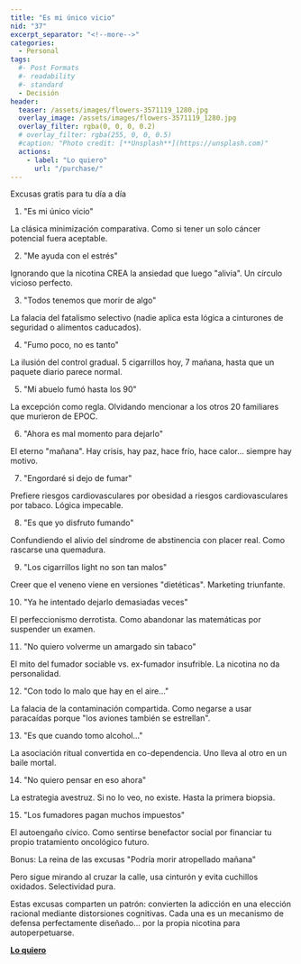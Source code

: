```yaml
---
title: "Es mi único vicio"
nid: "37"
excerpt_separator: "<!--more-->"
categories:
  - Personal
tags:
  #- Post Formats
  #- readability
  #- standard
  - Decisión
header:
  teaser: /assets/images/flowers-3571119_1280.jpg
  overlay_image: /assets/images/flowers-3571119_1280.jpg
  overlay_filter: rgba(0, 0, 0, 0.2)
  # overlay_filter: rgba(255, 0, 0, 0.5)
  #caption: "Photo credit: [**Unsplash**](https://unsplash.com)"
  actions:
    - label: "Lo quiero"
      url: "/purchase/"
---
```


Excusas gratis para tu día a día

<!--more-->
1. "Es mi único vicio"

La clásica minimización comparativa. Como si tener un solo cáncer potencial fuera aceptable.

2. "Me ayuda con el estrés"

Ignorando que la nicotina CREA la ansiedad que luego "alivia". Un círculo vicioso perfecto.

3. "Todos tenemos que morir de algo"

La falacia del fatalismo selectivo (nadie aplica esta lógica a cinturones de seguridad o alimentos caducados).

4. "Fumo poco, no es tanto"

La ilusión del control gradual. 5 cigarrillos hoy, 7 mañana, hasta que un paquete diario parece normal.

5. "Mi abuelo fumó hasta los 90"

La excepción como regla. Olvidando mencionar a los otros 20 familiares que murieron de EPOC.

6. "Ahora es mal momento para dejarlo"

El eterno "mañana". Hay crisis, hay paz, hace frío, hace calor... siempre hay motivo.

7. "Engordaré si dejo de fumar"

Prefiere riesgos cardiovasculares por obesidad a riesgos cardiovasculares por tabaco. Lógica impecable.

8. "Es que yo disfruto fumando"

Confundiendo el alivio del síndrome de abstinencia con placer real. Como rascarse una quemadura.

9. "Los cigarrillos light no son tan malos"

Creer que el veneno viene en versiones "dietéticas". Marketing triunfante.

10. "Ya he intentado dejarlo demasiadas veces"

El perfeccionismo derrotista. Como abandonar las matemáticas por suspender un examen.

11. "No quiero volverme un amargado sin tabaco"

El mito del fumador sociable vs. ex-fumador insufrible. La nicotina no da personalidad.

12. "Con todo lo malo que hay en el aire..."

La falacia de la contaminación compartida. Como negarse a usar paracaídas porque "los aviones también se estrellan".

13. "Es que cuando tomo alcohol..."

La asociación ritual convertida en co-dependencia. Uno lleva al otro en un baile mortal.

14. "No quiero pensar en eso ahora"

La estrategia avestruz. Si no lo veo, no existe. Hasta la primera biopsia.

15. "Los fumadores pagan muchos impuestos"

El autoengaño cívico. Como sentirse benefactor social por financiar tu propio tratamiento oncológico futuro.

Bonus: La reina de las excusas
"Podría morir atropellado mañana"

Pero sigue mirando al cruzar la calle, usa cinturón y evita cuchillos oxidados. Selectividad pura.

Estas excusas comparten un patrón: convierten la adicción en una elección racional mediante distorsiones cognitivas. Cada una es un mecanismo de defensa perfectamente diseñado... por la propia nicotina para autoperpetuarse.


[**Lo quiero**](/purchase/)


